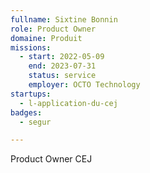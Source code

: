 ```yaml
---
fullname: Sixtine Bonnin
role: Product Owner
domaine: Produit
missions:
  - start: 2022-05-09
    end: 2023-07-31
    status: service
    employer: OCTO Technology
startups:
  - l-application-du-cej
badges:
  - segur

---
```

Product Owner CEJ
